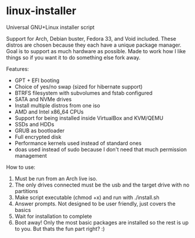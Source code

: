 # linux-installer
Universal GNU+Linux installer script

Support for Arch, Debian buster, Fedora 33, and Void included. These distros are chosen because they each have a unique package manager. Goal is to support as much hardware as possible. Made to work how I like things so if you want it to do something else fork away.

Features:
- GPT + EFI booting
- Choice of yes/no swap (sized for hibernate support)
- BTRFS filesystem with subvolumes and fstab configured
- SATA and NVMe drives
- Install multiple distros from one iso
- AMD and Intel x86_64 CPUs
- Support for being installed inside VirtualBox and KVM/QEMU
- SSDs and HDDs
- GRUB as bootloader
- Full encrypted disk
- Performance kernels used instead of standard ones
- doas used instead of sudo because I don't need that much permission management


How to use:
1. Must be run from an Arch live iso.
2. The only drives connected must be the usb and the target drive with no partitions
3. Make script executable (chmod +x) and run with ./install.sh
4. Answer prompts. Not designed to be user friendly, just covers the basics
5. Wait for installation to complete
6. Boot away! Only the most basic packages are installed so the rest is up to you. But thats the fun part right? :)
